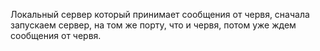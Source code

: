 Локальный сервер который принимает сообщения от червя, сначала запускаем сервер, на том же порту, что и червя, потом уже ждем сообщения от червя.
